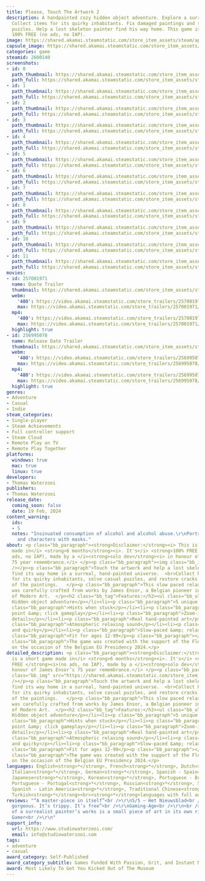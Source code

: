 ```yaml
---
title: Please, Touch The Artwork 2
description: A handpainted cozy hidden object adventure. Explore a surreal world.
  Collect items for its quirky inhabitants. Fix damaged paintings and solve casual
  puzzles. Help a lost skeleton painter find his way home. This game is short but
  100% FREE (no ads, no IAP).
image: https://shared.akamai.steamstatic.com/store_item_assets/steam/apps/2600140/header.jpg?t=1732629059
capsule_image: https://shared.akamai.steamstatic.com/store_item_assets/steam/apps/2600140/capsule_231x87.jpg?t=1732629059
categories: game
steamid: 2600140
screenshots:
- id: 0
  path_thumbnail: https://shared.akamai.steamstatic.com/store_item_assets/steam/apps/2600140/ss_7090ed256fed08a75c77ba0c03a9d81a1e2c1a05.600x338.jpg?t=1732629059
  path_full: https://shared.akamai.steamstatic.com/store_item_assets/steam/apps/2600140/ss_7090ed256fed08a75c77ba0c03a9d81a1e2c1a05.1920x1080.jpg?t=1732629059
- id: 1
  path_thumbnail: https://shared.akamai.steamstatic.com/store_item_assets/steam/apps/2600140/ss_8bbdd7b85fe8a384b23d471a04578f2b4f02e6a1.600x338.jpg?t=1732629059
  path_full: https://shared.akamai.steamstatic.com/store_item_assets/steam/apps/2600140/ss_8bbdd7b85fe8a384b23d471a04578f2b4f02e6a1.1920x1080.jpg?t=1732629059
- id: 2
  path_thumbnail: https://shared.akamai.steamstatic.com/store_item_assets/steam/apps/2600140/ss_059073af50c2e9c9a8eba40530473b497ae27610.600x338.jpg?t=1732629059
  path_full: https://shared.akamai.steamstatic.com/store_item_assets/steam/apps/2600140/ss_059073af50c2e9c9a8eba40530473b497ae27610.1920x1080.jpg?t=1732629059
- id: 3
  path_thumbnail: https://shared.akamai.steamstatic.com/store_item_assets/steam/apps/2600140/ss_94031d3fe7009f5f06bcfc41268c184148e52c2a.600x338.jpg?t=1732629059
  path_full: https://shared.akamai.steamstatic.com/store_item_assets/steam/apps/2600140/ss_94031d3fe7009f5f06bcfc41268c184148e52c2a.1920x1080.jpg?t=1732629059
- id: 4
  path_thumbnail: https://shared.akamai.steamstatic.com/store_item_assets/steam/apps/2600140/ss_aa1ea68226140be75f6923a52209ae5bf5995bc1.600x338.jpg?t=1732629059
  path_full: https://shared.akamai.steamstatic.com/store_item_assets/steam/apps/2600140/ss_aa1ea68226140be75f6923a52209ae5bf5995bc1.1920x1080.jpg?t=1732629059
- id: 5
  path_thumbnail: https://shared.akamai.steamstatic.com/store_item_assets/steam/apps/2600140/ss_abab9d4fcf3ccbf6a86c65b544d572a2f3ae48cd.600x338.jpg?t=1732629059
  path_full: https://shared.akamai.steamstatic.com/store_item_assets/steam/apps/2600140/ss_abab9d4fcf3ccbf6a86c65b544d572a2f3ae48cd.1920x1080.jpg?t=1732629059
- id: 6
  path_thumbnail: https://shared.akamai.steamstatic.com/store_item_assets/steam/apps/2600140/ss_f9c576a2e82973ed2c7a9a1fa53a4955bfeaa5d5.600x338.jpg?t=1732629059
  path_full: https://shared.akamai.steamstatic.com/store_item_assets/steam/apps/2600140/ss_f9c576a2e82973ed2c7a9a1fa53a4955bfeaa5d5.1920x1080.jpg?t=1732629059
- id: 7
  path_thumbnail: https://shared.akamai.steamstatic.com/store_item_assets/steam/apps/2600140/ss_65d2cfc339df8ce454ebc5312e4b9aeb88379d3b.600x338.jpg?t=1732629059
  path_full: https://shared.akamai.steamstatic.com/store_item_assets/steam/apps/2600140/ss_65d2cfc339df8ce454ebc5312e4b9aeb88379d3b.1920x1080.jpg?t=1732629059
- id: 8
  path_thumbnail: https://shared.akamai.steamstatic.com/store_item_assets/steam/apps/2600140/ss_f19c85a64232f25b4e713e726985815204c09b81.600x338.jpg?t=1732629059
  path_full: https://shared.akamai.steamstatic.com/store_item_assets/steam/apps/2600140/ss_f19c85a64232f25b4e713e726985815204c09b81.1920x1080.jpg?t=1732629059
- id: 9
  path_thumbnail: https://shared.akamai.steamstatic.com/store_item_assets/steam/apps/2600140/ss_dd6f77b14da27f129becef748bce45adbb21baa4.600x338.jpg?t=1732629059
  path_full: https://shared.akamai.steamstatic.com/store_item_assets/steam/apps/2600140/ss_dd6f77b14da27f129becef748bce45adbb21baa4.1920x1080.jpg?t=1732629059
- id: 10
  path_thumbnail: https://shared.akamai.steamstatic.com/store_item_assets/steam/apps/2600140/ss_75fe64cb8136e9588c7e06280709ccc7aca0915b.600x338.jpg?t=1732629059
  path_full: https://shared.akamai.steamstatic.com/store_item_assets/steam/apps/2600140/ss_75fe64cb8136e9588c7e06280709ccc7aca0915b.1920x1080.jpg?t=1732629059
- id: 11
  path_thumbnail: https://shared.akamai.steamstatic.com/store_item_assets/steam/apps/2600140/ss_039e5dd4a190b79d98fd8c516109ad5da1bf641c.600x338.jpg?t=1732629059
  path_full: https://shared.akamai.steamstatic.com/store_item_assets/steam/apps/2600140/ss_039e5dd4a190b79d98fd8c516109ad5da1bf641c.1920x1080.jpg?t=1732629059
movies:
- id: 257001971
  name: Quote Trailer
  thumbnail: https://shared.akamai.steamstatic.com/store_item_assets/steam/apps/257001971/movie.293x165.jpg?t=1708323763
  webm:
    '480': https://video.akamai.steamstatic.com/store_trailers/257001971/movie480_vp9.webm?t=1708323763
    max: https://video.akamai.steamstatic.com/store_trailers/257001971/movie_max_vp9.webm?t=1708323763
  mp4:
    '480': https://video.akamai.steamstatic.com/store_trailers/257001971/movie480.mp4?t=1708323763
    max: https://video.akamai.steamstatic.com/store_trailers/257001971/movie_max.mp4?t=1708323763
  highlight: true
- id: 256995078
  name: Release Date Trailer
  thumbnail: https://shared.akamai.steamstatic.com/store_item_assets/steam/apps/256995078/movie.293x165.jpg?t=1705674091
  webm:
    '480': https://video.akamai.steamstatic.com/store_trailers/256995078/movie480_vp9.webm?t=1705674091
    max: https://video.akamai.steamstatic.com/store_trailers/256995078/movie_max_vp9.webm?t=1705674091
  mp4:
    '480': https://video.akamai.steamstatic.com/store_trailers/256995078/movie480.mp4?t=1705674091
    max: https://video.akamai.steamstatic.com/store_trailers/256995078/movie_max.mp4?t=1705674091
  highlight: true
genres:
- Adventure
- Casual
- Indie
steam_categories:
- Single-player
- Steam Achievements
- Full controller support
- Steam Cloud
- Remote Play on TV
- Remote Play Together
platforms:
  windows: true
  mac: true
  linux: true
developers:
- Thomas Waterzooi
publishers:
- Thomas Waterzooi
release_date:
  coming_soon: false
  date: 19 Feb, 2024
content_warning:
  ids:
  - 5
  notes: "Insinuated consumption of alcohol and alcohol abuse.\r\nPortraying of skeletons
    and characters with masks."
about: <p class="bb_paragraph"><strong>Disclaimer:</strong><i> This is a short game
  made in</i> <strong>6 months</strong><i>. It's</i> <strong>100% FREE </strong><i>(no
  ads, no IAP), made by a </i><strong>solo dev</strong><i> in honour of James Ensor’s
  75 year remembrance.</i> </p><p class="bb_paragraph"><img class="bb_img" src="https://shared.akamai.steamstatic.com/store_item_assets/steam/apps/2600140/extras/Steam3DRoomGIF_Wide.gif?t=1732629059"
  /></p><p class="bb_paragraph">Touch the artwork and help a lost skeleton artist
  find its way home in a surreal, hand-painted universe.  <br>Collect hidden objects
  for its quirky inhabitants, solve casual puzzles, and restore cracks in the fabric
  of the paintings.   </p><p class="bb_paragraph">This slow paced relaxing adventure
  was carefully crafted from works by James Ensor, a Belgian pioneer in the world
  of Modern Art.  </p><h2 class="bb_tag">Features:</h2><ul class="bb_ul"><li><p class="bb_paragraph">
  Hidden object adventure</p></li><li><p class="bb_paragraph">5 unique worlds</p></li><li><p
  class="bb_paragraph">Hints when stuck</p></li><li><p class="bb_paragraph">Casual
  point &amp; click gameplay</p></li><li><p class="bb_paragraph">Zoom-in for extra
  details</p></li><li><p class="bb_paragraph">Real hand-painted art</p></li><li><p
  class="bb_paragraph">Atmospheric relaxing sound</p></li><li><p class="bb_paragraph">Silly
  and quirky</p></li><li><p class="bb_paragraph">Slow-paced &amp; relaxing</p></li><li><p
  class="bb_paragraph">Fit for ages 12-99</p><p class="bb_paragraph"></p></li></ul><p
  class="bb_paragraph">The game was created with the support of the Flemish Government
  on the occasion of the Belgian EU Presidency 2024.</p>
detailed_description: <p class="bb_paragraph"><strong>Disclaimer:</strong><i> This
  is a short game made in</i> <strong>6 months</strong><i>. It's</i> <strong>100%
  FREE </strong><i>(no ads, no IAP), made by a </i><strong>solo dev</strong><i> in
  honour of James Ensor’s 75 year remembrance.</i> </p><p class="bb_paragraph"><img
  class="bb_img" src="https://shared.akamai.steamstatic.com/store_item_assets/steam/apps/2600140/extras/Steam3DRoomGIF_Wide.gif?t=1732629059"
  /></p><p class="bb_paragraph">Touch the artwork and help a lost skeleton artist
  find its way home in a surreal, hand-painted universe.  <br>Collect hidden objects
  for its quirky inhabitants, solve casual puzzles, and restore cracks in the fabric
  of the paintings.   </p><p class="bb_paragraph">This slow paced relaxing adventure
  was carefully crafted from works by James Ensor, a Belgian pioneer in the world
  of Modern Art.  </p><h2 class="bb_tag">Features:</h2><ul class="bb_ul"><li><p class="bb_paragraph">
  Hidden object adventure</p></li><li><p class="bb_paragraph">5 unique worlds</p></li><li><p
  class="bb_paragraph">Hints when stuck</p></li><li><p class="bb_paragraph">Casual
  point &amp; click gameplay</p></li><li><p class="bb_paragraph">Zoom-in for extra
  details</p></li><li><p class="bb_paragraph">Real hand-painted art</p></li><li><p
  class="bb_paragraph">Atmospheric relaxing sound</p></li><li><p class="bb_paragraph">Silly
  and quirky</p></li><li><p class="bb_paragraph">Slow-paced &amp; relaxing</p></li><li><p
  class="bb_paragraph">Fit for ages 12-99</p><p class="bb_paragraph"></p></li></ul><p
  class="bb_paragraph">The game was created with the support of the Flemish Government
  on the occasion of the Belgian EU Presidency 2024.</p>
languages: English<strong>*</strong>, French<strong>*</strong>, Dutch<strong>*</strong>,
  Italian<strong>*</strong>, German<strong>*</strong>, Spanish - Spain<strong>*</strong>,
  Japanese<strong>*</strong>, Korean<strong>*</strong>, Portuguese - Brazil<strong>*</strong>,
  Portuguese - Portugal<strong>*</strong>, Russian<strong>*</strong>, Simplified Chinese<strong>*</strong>,
  Spanish - Latin America<strong>*</strong>, Traditional Chinese<strong>*</strong>,
  Turkish<strong>*</strong><br><strong>*</strong>languages with full audio support
reviews: "“A master-piece in itself”<br />\r\n5/5 – Het Nieuwsblad<br />\r\n<br />\r\n“It’s
  gorgeous. It’s trippy. It’s free”<br />\r\nGaming-Age<br />\r\n<br />\r\n“This exploration
  of a surrealist painter’s works is a small piece of art in its own right”<br />\r\nThe
  Gamer<br />\r\n"
support_info:
  url: https://www.studiowaterzooi.com/
  email: info@studiowaterzooi.com
tags:
- adventure
- casual
award_category: Self-Published
award_category_subtitle: Games Funded With Passion, Grit, and Instant Noodles
award: Most Likely To Get You Kicked Out of The Museum
---
```


